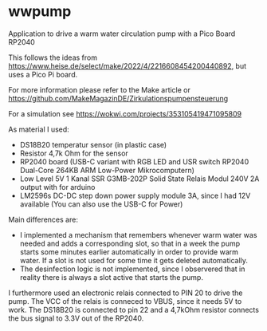 # wwpump
Application to drive a warm water circulation pump with a Pico Board RP2040

This follows the ideas from https://www.heise.de/select/make/2022/4/2216608454200440892, but uses a Pico Pi board.

For more information please refer to the Make article or https://github.com/MakeMagazinDE/Zirkulationspumpensteuerung

For a simulation see https://wokwi.com/projects/353105419471095809

As material I used:
* DS18B20 temperatur sensor (in plastic case)
* Resistor 4,7k Ohm for the sensor
* RP2040 board (USB-C variant with RGB LED and USR switch RP2040 Dual-Core 264KB ARM Low-Power Mikrocomputern)
* Low Level 5V 1 Kanal SSR G3MB-202P Solid State Relais Modul 240V 2A output with for arduino
* LM2596s DC-DC step down power supply module 3A, since I had 12V available (You can also use the USB-C for Power)

Main differences are:
* I implemented a mechanism that remembers whenever warm water was needed and adds a corresponding slot, so that in a week 
the pump starts some minutes earlier automatically in order to provide warm water. 
If a slot is not used for some time it gets deleted automatically.
* The desinfection logic is not implemented, since I observered that in reality there is always a slot active that starts the pump.

I furthermore used an electronic relais connected to PIN 20 to drive the pump. The VCC of the relais is conneced to VBUS, since it needs 5V to work.
The DS18B20 is connected to pin 22 and a 4,7kOhm resistor connects the bus signal to 3.3V out of the RP2040.
